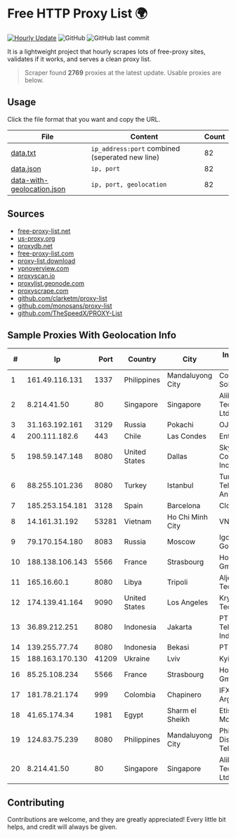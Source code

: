 
# Free HTTP Proxy List 🌍

[![Hourly Update](https://github.com/mertguvencli/http-proxy-list/actions/workflows/main.yml/badge.svg?branch=main)](https://github.com/mertguvencli/http-proxy-list/actions/workflows/main.yml)
![GitHub](https://img.shields.io/github/license/mertguvencli/http-proxy-list)
![GitHub last commit](https://img.shields.io/github/last-commit/mertguvencli/http-proxy-list)

It is a lightweight project that hourly scrapes lots of free-proxy sites, validates if it works, and serves a clean proxy list.


> Scraper found **2769** proxies at the latest update. Usable proxies are below.

## Usage

Click the file format that you want and copy the URL.


|File|Content|Count|
|----|-------|-----|
|[data.txt](https://raw.githubusercontent.com/mertguvencli/http-proxy-list/main/proxy-list/data.txt)|`ip_address:port` combined (seperated new line)|82|
|[data.json](https://raw.githubusercontent.com/mertguvencli/http-proxy-list/main/proxy-list/data.json)|`ip, port`|82|
|[data-with-geolocation.json](https://raw.githubusercontent.com/mertguvencli/http-proxy-list/main/proxy-list/data-with-geolocation.json)|`ip, port, geolocation`|82|

## Sources

* [free-proxy-list.net](https://free-proxy-list.net)
* [us-proxy.org](https://www.us-proxy.org)
* [proxydb.net](http://proxydb.net)
* [free-proxy-list.com](https://free-proxy-list.com/?page=&port=&type%5B%5D=http&type%5B%5D=https&up_time=0&search=Search)
* [proxy-list.download](https://www.proxy-list.download/HTTP)
* [vpnoverview.com](https://vpnoverview.com/privacy/anonymous-browsing/free-proxy-servers)
* [proxyscan.io](https://www.proxyscan.io)
* [proxylist.geonode.com](https://proxylist.geonode.com/api/proxy-list?limit=300&page=1&sort_by=lastChecked&sort_type=desc&protocols=http,https)
* [proxyscrape.com](https://api.proxyscrape.com/v2/?request=displayproxies&protocol=http&timeout=10000&country=all&ssl=all&anonymity=all)
* [github.com/clarketm/proxy-list](https://raw.githubusercontent.com/clarketm/proxy-list/master/proxy-list-raw.txt)
* [github.com/monosans/proxy-list](https://raw.githubusercontent.com/monosans/proxy-list/main/proxies/http.txt)
* [github.com/TheSpeedX/PROXY-List](https://raw.githubusercontent.com/TheSpeedX/PROXY-List/master/http.txt)


## Sample Proxies With Geolocation Info

|#|Ip|Port|Country|City|Internet Service Provider|
|-|--|----|-------|----|-------------------------|
|1|161.49.116.131|1337|Philippines|Mandaluyong City|Converge ICT Solution Inc|
|2|8.214.41.50|80|Singapore|Singapore|Alibaba (US) Technology Co., Ltd.|
|3|31.163.192.161|3129|Russia|Pokachi|OJSC Rostelecom|
|4|200.111.182.6|443|Chile|Las Condes|Entel Chile S.A.|
|5|198.59.147.148|8080|United States|Dallas|SkyRider Communications, Inc.|
|6|88.255.101.236|8080|Turkey|Istanbul|Turk Telekomunikasyon Anonim Sirketi|
|7|185.253.154.181|3128|Spain|Barcelona|Cloudi Nextgen SL|
|8|14.161.31.192|53281|Vietnam|Ho Chi Minh City|VNPT|
|9|79.170.154.180|8083|Russia|Moscow|Igor Vladimirovich Gorodkov|
|10|188.138.106.143|5566|France|Strasbourg|Host Europe GmbH|
|11|165.16.60.1|8080|Libya|Tripoli|Aljeel Aljadeed For Technology|
|12|174.139.41.164|9090|United States|Los Angeles|Krypt Technologies|
|13|36.89.212.251|8080|Indonesia|Jakarta|PT. Telekomunikasi Indonesia|
|14|139.255.77.74|8080|Indonesia|Bekasi|PT. LINKNET|
|15|188.163.170.130|41209|Ukraine|Lviv|Kyivstar UA|
|16|85.25.108.234|5566|France|Strasbourg|Host Europe GmbH|
|17|181.78.21.174|999|Colombia|Chapinero|IFX Networks Argentina S.R.L|
|18|41.65.174.34|1981|Egypt|Sharm el Sheikh|Etisalat Misr Mobile BB|
|19|124.83.75.239|8080|Philippines|Mandaluyong City|Philippine Long Distance Telephone Co.|
|20|8.214.41.50|80|Singapore|Singapore|Alibaba (US) Technology Co., Ltd.|



## Contributing

Contributions are welcome, and they are greatly appreciated! Every
little bit helps, and credit will always be given.


